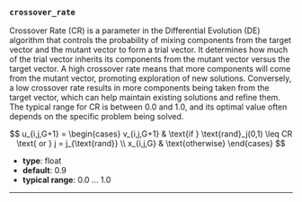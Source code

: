 ### `crossover_rate`

Crossover Rate (CR) is a parameter in the Differential Evolution (DE) algorithm that controls the probability of mixing components from the target vector and the mutant vector to form a trial vector. It determines how much of the trial vector inherits its components from the mutant vector versus the target vector. A high crossover rate means that more components will come from the mutant vector, promoting exploration of new solutions. Conversely, a low crossover rate results in more components being taken from the target vector, which can help maintain existing solutions and refine them. The typical range for CR is between 0.0 and 1.0, and its optimal value often depends on the specific problem being solved.


$$
u_{i,j,G+1} =
\begin{cases} 
v_{i,j,G+1} & \text{if } \text{rand}_j(0,1) \leq CR \text{ or } j = j_{\text{rand}} \\
x_{i,j,G} & \text{otherwise}
\end{cases}
$$

  - **type**: float
  - **default**: 0.9
  - **typical range**: 0.0 ... 1.0

---